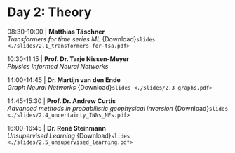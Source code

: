 # Day 2: Theory

08:30-10:00 | **Matthias Täschner** \
*Transformers for time series ML* {Download}`slides <./slides/2.1_transformers-for-tsa.pdf>`

10:30-11:15 | **Prof. Dr. Tarje Nissen-Meyer** \
*Physics Informed Neural Networks* 

14:00-14:45 | **Dr. Martijn van den Ende** \
*Graph Neural Networks* {Download}`slides <./slides/2.3_graphs.pdf>`

14:45-15:30 | **Prof. Dr. Andrew Curtis** \
*Advanced methods in probabilistic geophysical inversion* {Download}`slides <./slides/2.4_uncertainty_INNs_NFs.pdf>`

16:00-16:45 | **Dr. René Steinmann** \
*Unsupervised Learning* {Download}`slides <./slides/2.5_unsupervised_learning.pdf>`
